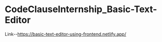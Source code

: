 # CodeClauseInternship_Basic-Text-Editor
Link--https://basic-text-editor-using-frontend.netlify.app/
